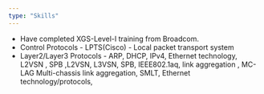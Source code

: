 ```yaml
---
type: "Skills"
---
```

* Have completed XGS-Level-I training from Broadcom.
* Control Protocols -       LPTS(Cisco) - Local packet transport system 
* Layer2/Layer3 Protocols - ARP, DHCP, IPv4, Ethernet technology, L2VSN , SPB ,L2VSN, L3VSN, SPB, IEEE802.1aq, 
                            link aggregation , MC-LAG Multi-chassis  link aggregation, 
                            SMLT, Ethernet technology/protocols, 
